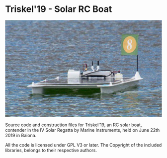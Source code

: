 # Triskel'19 - Solar RC Boat
![Triskel RC Boat](/Images/Triskel_Main.jpg)

Source code and construction files for Triskel'19, an RC solar boat, contender in the IV Solar Regatta by Marine Instruments, held on June 22th 2019 in Baiona.

All the code is licensed under GPL V3 or later. The Copyright of the included libraries, belongs to their respective authors.
